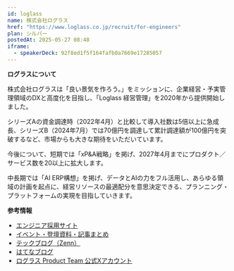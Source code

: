 ```yaml
---
id: loglass
name: 株式会社ログラス
href: "https://www.loglass.co.jp/recruit/for-engineers"
plan: シルバー
postedAt: 2025-05-27 08:48
iframe:
  - speakerDeck: 92f8ed1f5f164fafb0a7669e17285057
---
```


**ログラスについて**

<p>
  株式会社ログラスは「良い景気を作ろう。」をミッションに、企業経営・予実管理領域のDXと高度化を目指し、「Loglass 経営管理」を2020年から提供開始しました。
</p>

<p>
  シリーズAの資金調達時（2022年4月）と比較して導入社数は5倍以上に急成長、シリーズB（2024年7月）では70億円を調達して累計調達額が100億円を突破するなど、市場からも大きな期待をいただいています。
</p>

<p>
  今後について、短期では「xP&amp;A戦略」を掲げ、2027年4月までにプロダクト／サービス数を20以上に拡大します。
</p>

<p>
  中長期では「AI ERP構想」を掲げ、データとAIの力をフル活用し、あらゆる領域の計画を起点に、経営リソースの最適配分を意思決定できる、プランニング・プラットフォームの実現を目指していきます。
</p>

**参考情報**

<ul style="padding-left: 20px;">
  <li><a href="https://www.loglass.co.jp/recruit/for-engineers" target="_blank">エンジニア採用サイト</a></li>
  <li><a href="https://prd-blog.loglass.co.jp/entry/engineer_list" target="_blank">イベント・登壇資料・記事まとめ</a></li>
  <li><a href="https://zenn.dev/p/loglass" target="_blank">テックブログ（Zenn）</a></li>
  <li><a href="https://prd-blog.loglass.co.jp/" target="_blank">はてなブログ</a></li>
  <li><a href="https://x.com/loglass_product" target="_blank">ログラス Product Team 公式Xアカウント</a></li>
</ul>
